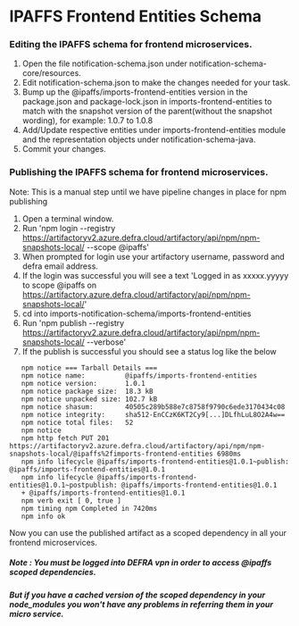 # IPAFFS Frontend Entities Schema

### Editing the IPAFFS schema for frontend microservices.

1. Open the file notification-schema.json under notification-schema-core/resources.
2. Edit notification-schema.json to make the changes needed for your task.
3. Bump up the @ipaffs/imports-frontend-entities version in the package.json and package-lock.json
in imports-frontend-entities to match with the snapshot version of the parent(without the snapshot wording), 
for example: 1.0.7 to 1.0.8
4. Add/Update respective entities under imports-frontend-entities module and the representation objects under notification-schema-java.
5. Commit your changes.

### Publishing the IPAFFS schema for frontend microservices.

Note: This is a manual step until we have pipeline changes in place for npm publishing

1. Open a terminal window.
2. Run 'npm login --registry https://artifactoryv2.azure.defra.cloud/artifactory/api/npm/npm-snapshots-local/ --scope @ipaffs'
3. When prompted for login use your artifactory username, password and defra email address.
4. If the login was successful you will see a text 'Logged in as xxxxx.yyyyy to scope @ipaffs on https://artifactory.azure.defra.cloud/artifactory/api/npm/npm-snapshots-local/'
5. cd into imports-notification-schema/imports-frontend-entities
6. Run 'npm publish --registry https://artifactoryv2.azure.defra.cloud/artifactory/api/npm/npm-snapshots-local/ --verbose'
7. If the publish is successful you should see a status log like the below
```
   npm notice === Tarball Details === 
   npm notice name:          @ipaffs/imports-frontend-entities       
   npm notice version:       1.0.1                                   
   npm notice package size:  18.3 kB                                 
   npm notice unpacked size: 102.7 kB                                
   npm notice shasum:        40505c289b588e7c8758f9790c6ede3170434c08
   npm notice integrity:     sha512-EnCCzK6KT2Cy9[...]DLfhLuL8O2A4w==
   npm notice total files:   52                                      
   npm notice 
   npm http fetch PUT 201 https://artifactoryv2.azure.defra.cloud/artifactory/api/npm/npm-snapshots-local/@ipaffs%2fimports-frontend-entities 6980ms
   npm info lifecycle @ipaffs/imports-frontend-entities@1.0.1~publish: @ipaffs/imports-frontend-entities@1.0.1
   npm info lifecycle @ipaffs/imports-frontend-entities@1.0.1~postpublish: @ipaffs/imports-frontend-entities@1.0.1
   + @ipaffs/imports-frontend-entities@1.0.1
   npm verb exit [ 0, true ]
   npm timing npm Completed in 7420ms
   npm info ok
```   
 Now you can use the published artifact as a scoped dependency in all your frontend microservices.
 
##### Note : You must be logged into DEFRA vpn in order to access @ipaffs scoped dependencies. 
##### But if you have a cached version of the scoped dependency in your node_modules you won't have any problems in referring them in your micro service.
